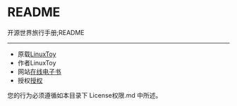﻿# README

开源世界旅行手册;README

---

- 原载[LinuxToy][1]
- 作者LinuxToy
- 网站[在线电子书][2]
- 授权[授权][3]

您的行为必须遵循如本目录下 License权限.md 中所述。


  [1]: https://linuxtoy.org/
  [2]: http://i.linuxtoy.org/docs/guide/
  [3]: http://i.linuxtoy.org/docs/guide/pr01.html